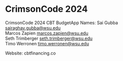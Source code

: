 # CrimsonCode 2024
CrimsonCode 2024 CBT BudgetApp
Names: Sai Gubba sairaghav.gubba@wsu.edu  
       Marcos Zapien marcos.zapien@wsu.edu  
       Seth Trimberger seth.trimberger@wsu.edu  
       Timo Werronen timo.werronen@wsu.edu   

Website: cbtfinancing.co  
